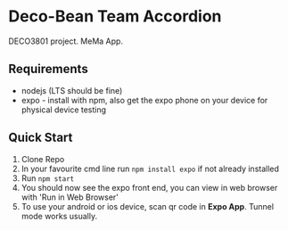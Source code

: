 # Deco-Bean Team Accordion
DECO3801 project. MeMa App.

## Requirements
* nodejs (LTS should be fine)
* expo - install with npm, also get the expo phone on your device for physical device testing

## Quick Start

1. Clone Repo
2. In your favourite cmd line run `npm install expo` if not already installed
3. Run `npm start`
4. You should now see the expo front end, you can view in web browser with 'Run in Web Browser'
5. To use your android or ios device, scan qr code in **Expo App**. Tunnel mode works usually.

